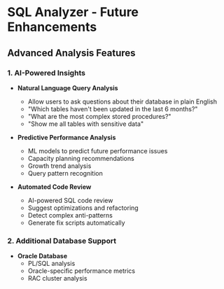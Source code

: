 # SQL Analyzer - Future Enhancements

## Advanced Analysis Features

### 1. AI-Powered Insights
- **Natural Language Query Analysis**
  - Allow users to ask questions about their database in plain English
  - "Which tables haven't been updated in the last 6 months?"
  - "What are the most complex stored procedures?"
  - "Show me all tables with sensitive data"
  
- **Predictive Performance Analysis**
  - ML models to predict future performance issues
  - Capacity planning recommendations
  - Growth trend analysis
  - Query pattern recognition
  
- **Automated Code Review**
  - AI-powered SQL code review
  - Suggest optimizations and refactoring
  - Detect complex anti-patterns
  - Generate fix scripts automatically

### 2. Additional Database Support
- **Oracle Database**
  - PL/SQL analysis
  - Oracle-specific performance metrics
  - RAC cluster analysis
